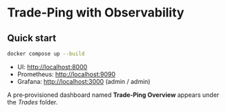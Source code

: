 # Trade-Ping with Observability

## Quick start

```bash
docker compose up --build
```

* UI: <http://localhost:8000>
* Prometheus: <http://localhost:9090>
* Grafana: <http://localhost:3000> (admin / admin)

A pre‑provisioned dashboard named **Trade‑Ping Overview** appears under the *Trades* folder.
 